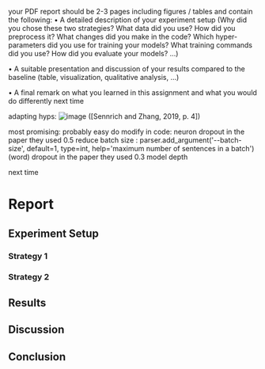 your PDF report should be 2-3 pages including figures /
tables and contain the following:
• A detailed description of your experiment setup (Why did you chose these two strategies?
What data did you use? How did you preprocess it? What changes did you make in
the code? Which hyper-parameters did you use for training your models? What training
commands did you use? How did you evaluate your models? ...)

• A suitable presentation and discussion of your results compared to the baseline (table,
visualization, qualitative analysis, ...)

• A final remark on what you learned in this assignment and what you would do differently
next time

adapting hyps: 
![image](https://github.com/user-attachments/assets/06c8d925-b035-4b5e-bd7b-546fb587a5bc)
([Sennrich and Zhang, 2019, p. 4])

most promising: probably easy do modify in code: 
neuron dropout in the paper they used 0.5
reduce batch size :     parser.add_argument('--batch-size', default=1, type=int, help='maximum number of sentences in a batch')
(word) dropout in the paper they used 0.3
model depth 

next time

# Report

## Experiment Setup
### Strategy 1
### Strategy 2

## Results

## Discussion

## Conclusion

